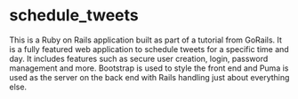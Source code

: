# schedule_tweets
This is a Ruby on Rails application built as part of a tutorial from GoRails. It is a fully featured web application to schedule tweets for a specific time and day. It includes features such as secure user creation, login, password management and more. Bootstrap is used to style the front end and Puma is used as the server on the back end with Rails handling just about everything else.